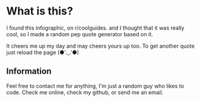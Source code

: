 # What is this?
I found this infographic, on r/coolguides. and I thought that it was really cool, so I made a random pep quote generator based on it.

It cheers me up my day and may cheers yours up too. To get another quote just reload the page (●'◡'●)

## Information
Feel free to contact me for anything, I'm just a random guy who likes to code. Check me online, check my github, or send me an email.
